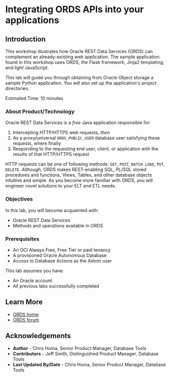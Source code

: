 # Integrating ORDS APIs into your applications

## Introduction

This workshop illustrates how Oracle REST Data Services (ORDS) can complement an already-existing web application. The sample application found in this workshop uses ORDS, the Flask framework, Jinja2 templating, and *light* JavaScript.

This lab will guide you through obtaining from Oracle Object storage a sample Python application. You will also set up the application's project directories.

Estimated Time: 10 minutes

### About Product/Technology

Oracle REST Data Services is a *free* Java application responsible for:

1. Intercepting HTTP/HTTPS web requests, *then*
2. As a proxy/universal `ORDS_PUBLIC_USER` database user satisfying these requests, where finally
3. Responding to the requesting end user, client, or application with the results of that HTTP/HTTPS request

HTTP requests can be one of following methods: `GET`, `POST`, `BATCH LOAD`, `PUT`, `DELETE`. *Although*, ORDS makes REST-enabling SQL, PL/SQL stored procedures and functions, Views, Tables, and other database objects intuitive and simple. As you become more familiar with ORDS, you will engineer novel solutions to your ELT and ETL needs.

### Objectives

In this lab, you will become acquainted with:

* Oracle REST Data Services
* Methods and operations available in ORDS

### Prerequisites

* An OCI Always Free, Free Tier or paid tenancy
* A provisioned Oracle Autonomous Database
* Access to Database Actions as the Admin user

This lab assumes you have:

* An Oracle account
* All previous labs successfully completed

## Learn More

* [ORDS home](https://www.oracle.com/database/technologies/appdev/rest.html)
* [ORDS forum](https://forums.oracle.com/ords/apexds/domain/dev-community/category/oracle_rest_data_services)

## Acknowledgements

* **Author** - Chris Hoina, Senior Product Manager, Database Tools
* **Contributors** -  Jeff Smith, Distinguished Product Manager, Database Tools
* **Last Updated By/Date** - Chris Hoina, Senior Product Manager, Database Tools
